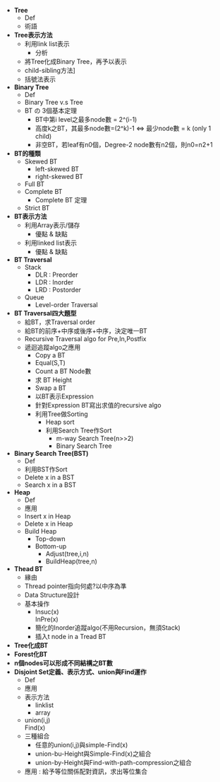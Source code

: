 * **Tree**
    * Def
    * 術語 
* **Tree表示方法**
    * 利用link list表示
      * 分析
    * 將Tree化成Binary Tree，再予以表示
    * child-sibling方法]
    * 括號法表示
* **Binary Tree**
    * Def
    * Binary Tree v.s Tree
    * BT の 3個基本定理
      * BT中第i level之最多node數 = 2^(i-1)
      * 高度k之BT，其最多node數=(2^k)-1 ⇔  最少node數 = k (only 1 child)
      * 非空BT，若leaf有n0個，Degree-2 node數有n2個，則n0=n2+1
* **BT的種類**
    * Skewed BT
      * left-skewed BT
      * right-skewed BT
    * Full BT
    * Complete BT
      * Complete BT 定理
    * Strict BT
* **BT表示方法**
    * 利用Array表示/儲存
      * 優點 & 缺點
    * 利用linked list表示
      * 優點 & 缺點
* **BT Traversal**
    * Stack
      * DLR : Preorder
      * LDR : Inorder
      * LRD : Postorder
    * Queue
      * Level-order Traversal
 * **BT Traversal四大題型**
     * 給BT，求Traversal order
     * 給BT的前序+中序或後序+中序，決定唯一BT
     * Recursive Traversal algo for Pre,In,Postfix
     * 遞迴追蹤algo之應用
       * Copy a BT
       * Equal(S,T)
       * Count a BT Node數
       * 求 BT Height
       * Swap a BT
       * 以BT表示Expression
       * 針對Expression BT寫出求值的recursive algo
       * 利用Tree做Sorting
         * Heap sort
         * 利用Search Tree作Sort 
           * m-way Search Tree(n>>2)
           * Binary Search Tree
 * **Binary Search Tree(BST)**
     * Def
     * 利用BST作Sort
     * Delete x in a BST
     * Search x in a BST
 * **Heap**
     * Def
     * 應用
     * Insert x in Heap
     * Delete x in Heap
     * Build Heap
       * Top-down
       * Bottom-up
         * Adjust(tree,i,n)
         * BuildHeap(tree,n)
* **Thead BT**
    * 緣由
    * Thread pointer指向何處?以中序為準
    * Data Structure設計
    * 基本操作
      * Insuc(x)  
        InPre(x)
      * 簡化的Inorder追蹤algo(不用Recursion，無須Stack)
      * 插入t node in a Tread BT
* **Tree化成BT**
* **Forest化BT**
* **n個nodes可以形成不同結構之BT數**
* **Disjoint Set定義、表示方式、union與Find運作**
    * Def
    * 應用
    * 表示方法 
      * linklist
      * array
    * union(i,j)   
      Find(x)
    * 三種組合
      * 任意的union(i,j)與simple-Find(x)
      * union-bu-Height與Simple-Find(x)之組合
      * union-by-Height與Find-with-path-compression之組合
    * 應用 : 給予等位關係配對資訊，求出等位集合

